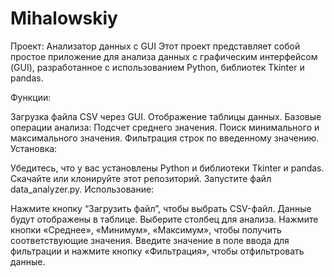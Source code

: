 # Mihalowskiy
Проект: Анализатор данных с GUI
Этот проект представляет собой простое приложение для анализа данных с графическим интерфейсом (GUI), разработанное с использованием Python, библиотек Tkinter и pandas.

Функции:

Загрузка файла CSV через GUI.
Отображение таблицы данных.
Базовые операции анализа:
Подсчет среднего значения.
Поиск минимального и максимального значения.
Фильтрация строк по введенному значению.
Установка:

Убедитесь, что у вас установлены Python и библиотеки Tkinter и pandas.
Скачайте или клонируйте этот репозиторий.
Запустите файл data_analyzer.py.
Использование:

Нажмите кнопку “Загрузить файл”, чтобы выбрать CSV-файл.
Данные будут отображены в таблице.
Выберите столбец для анализа.
Нажмите кнопки «Среднее», «Минимум», «Максимум», чтобы получить соответствующие значения.
Введите значение в поле ввода для фильтрации и нажмите кнопку «Фильтрация», чтобы отфильтровать данные.
    
